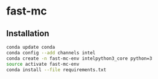 # fast-mc

## Installation

```bash
conda update conda
conda config --add channels intel
conda create -n fast-mc-env intelpython3_core python=3
source activate fast-mc-env
conda install --file requirements.txt
```